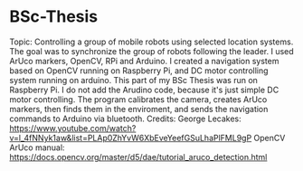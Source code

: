 # BSc-Thesis
Topic: Controlling a group of mobile robots using selected location systems.
The goal was to synchronize the group of robots following the leader. I used ArUco markers, OpenCV, RPi and Arduino.
I created a navigation system based on OpenCV running on Raspberry Pi, and DC motor controlling system running on arduino. 
This part of my BSc Thesis was run on Raspberry Pi. I do not add the Arudino code, because it's just simple DC motor controlling.
The program calibrates the camera, creates ArUco markers, then finds them in the enviroment, and sends the navigation commands to Arduino via bluetooth.
Credits:
George Lecakes: https://www.youtube.com/watch?v=l_4fNNyk1aw&list=PLAp0ZhYvW6XbEveYeefGSuLhaPlFML9gP
OpenCV ArUco manual: https://docs.opencv.org/master/d5/dae/tutorial_aruco_detection.html
